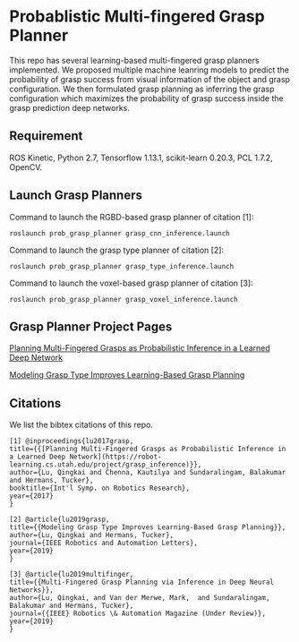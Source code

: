 # Probablistic Multi-fingered Grasp Planner

This repo has several learning-based multi-fingered grasp planners implemented. 
We proposed multiple machine leanring models to predict the probability of grasp success from visual information of the object and grasp configuration. 
We then formulated grasp planning as inferring the grasp configuration which maximizes the probability of grasp success inside the grasp prediction deep networks. 

## Requirement 
ROS Kinetic, Python 2.7, Tensorflow 1.13.1, scikit-learn 0.20.3, PCL 1.7.2, OpenCV. 


## Launch Grasp Planners

Command to launch the RGBD-based grasp planner of citation [1]: 

```roslaunch prob_grasp_planner grasp_cnn_inference.launch```

Command to launch the grasp type planner of citation [2]: 

```roslaunch prob_grasp_planner grasp_type_inference.launch```

Command to launch the voxel-based grasp planner of citation [3]: 

```roslaunch prob_grasp_planner grasp_voxel_inference.launch```

## Grasp Planner Project Pages
[Planning Multi-Fingered Grasps as Probabilistic Inference in a Learned Deep Network](https://robot-learning.cs.utah.edu/project/grasp_inference)

[Modeling Grasp Type Improves Learning-Based Grasp Planning](https://robot-learning.cs.utah.edu/project/grasp_type)

## Citations 

We list the bibtex citations of this repo. 

    [1] @inproceedings{lu2017grasp,    
    title={{[Planning Multi-Fingered Grasps as Probabilistic Inference in a Learned Deep Network](https://robot-learning.cs.utah.edu/project/grasp_inference)}},    
    author={Lu, Qingkai and Chenna, Kautilya and Sundaralingam, Balakumar and Hermans, Tucker},    
    booktitle={Int'l Symp. on Robotics Research},    
    year={2017}    
    }
    
    [2] @article{lu2019grasp,
    title={{Modeling Grasp Type Improves Learning-Based Grasp Planning}},
    author={Lu, Qingkai and Hermans, Tucker},
    journal={IEEE Robotics and Automation Letters},
    year={2019}
    }
    
    [3] @article{lu2019multifinger,
	title={{Multi-Fingered Grasp Planning via Inference in Deep Neural Networks}},
	author={Lu, Qingkai, and Van der Merwe, Mark,  and Sundaralingam, Balakumar and Hermans, Tucker},
	journal={{IEEE} Robotics \& Automation Magazine (Under Review)},
	year={2019}
    }


